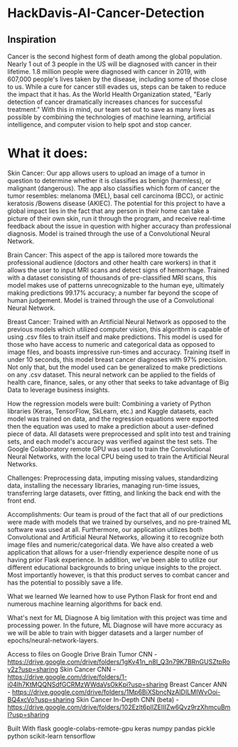 # HackDavis-AI-Cancer-Detection

## Inspiration
Cancer is the second highest form of death among the global population. Nearly 1 out of 3 people in the US will be diagnosed with cancer in their lifetime. 1.8 million people were diagnosed with cancer in 2019, with 607,000 people's lives taken by the disease, including some of those close to us. While a cure for cancer still evades us, steps can be taken to reduce the impact that it has. As the World Health Organization stated, "Early detection of cancer dramatically increases chances for successful treatment." With this in mind, our team set out to save as many lives as possible by combining the technologies of machine learning, artificial intelligence, and computer vision to help spot and stop cancer.

# What it does:
Skin Cancer: Our app allows users to upload an image of a tumor in question to determine whether it is classifies as benign (harmless), or malignant (dangerous). The app also classifies which form of cancer the tumor resembles: melanoma (MEL), basal cell carcinoma (BCC), or actinic keratosis /Bowens disease (AKIEC). The potential for this project to have a global impact lies in the fact that any person in their home can take a picture of their own skin, run it through the program, and receive real-time feedback about the issue in question with higher accuracy than professional diagnosis. Model is trained through the use of a Convolutional Neural Network.

Brain Cancer: This aspect of the app is tailored more towards the professional audience (doctors and other health care workers) in that it allows the user to input MRI scans and detect signs of hemorrhage. Trained with a dataset consisting of thousands of pre-classified MRI scans, this model makes use of patterns unrecognizable to the human eye, ultimately making predictions 99.17% accuracy; a number far beyond the scope of human judgement. Model is trained through the use of a Convolutional Neural Network.

Breast Cancer: Trained with an Artificial Neural Network as opposed to the previous models which utilized computer vision, this algorithm is capable of using .csv files to train itself and make predictions. This model is used for those who have access to numeric and categorical data as opposed to image files, and boasts impressive run-times and accuracy. Training itself in under 10 seconds, this model breast cancer diagnoses with 97% precision. Not only that, but the model used can be generalized to make predictions on any .csv dataset. This neural network can be applied to the fields of health care, finance, sales, or any other that seeks to take advantage of Big Data to leverage business insights.

How the regression models were built:
Combining a variety of Python libraries (Keras, TensorFlow, SkLearn, etc.) and Kaggle datasets, each model was trained on data, and the regression equations were exported then the equation was used to make a prediction about a user-defined piece of data. All datasets were preprocessed and split into test and training sets, and each model's accuracy was verified against the test sets. The Google Colaboratory remote GPU was used to train the Convolutional Neural Networks, with the local CPU being used to train the Artificial Neural Networks.

Challenges:
Preprocessing data, imputing missing values, standardizing data, installing the necessary libraries, managing run-time issues, transferring large datasets, over fitting, and linking the back end with the front end.

Accomplishments:
Our team is proud of the fact that all of our predictions were made with models that we trained by ourselves, and no pre-trained ML software was used at all. Furthermore, our application utilizes both Convolutional and Artificial Neural Networks, allowing it to recognize both image files and numeric/categorical data. We have also created a web application that allows for a user-friendly experience despite none of us having prior Flask experience. In addition, we've been able to utilize our different educational backgrounds to bring unique insights to the project. Most importantly however, is that this product serves to combat cancer and has the potential to possibly save a life.

What we learned
We learned how to use Python Flask for front end and numerous machine learning algorithms for back end.

What's next for ML Diagnose
A big limitation with this project was time and processing power. In the future, ML Diagnose will have more accuracy as we will be able to train with bigger datasets and a larger number of epochs/neural-network-layers.

Access to files on Google Drive
Brain Tumor CNN - https://drive.google.com/drive/folders/1gKv41n_n8I_Q3n79K7BRnGUSZtpRoy2z?usp=sharing
Skin Cancer CNN - https://drive.google.com/drive/folders/1-i04lh7KtMQQNSdfGCRMzWWdaVsOkKpi?usp=sharing
Breast Cancer ANN - https://drive.google.com/drive/folders/1Mp6BiXSbncNzAIDILMIWvOoi-BQ4xcVo?usp=sharing
Skin Cancer In-Depth CNN (beta) - https://drive.google.com/drive/folders/102Ezlt6plIZEIIIZw6Qvz9rzXhmcuBmI?usp=sharing

Built With
flask
google-colabs-remote-gpu
keras
numpy
pandas
pickle
python
scikit-learn
tensorflow
